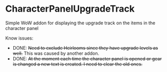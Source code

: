 # CharacterPanelUpgradeTrack
Simple WoW addon for displaying the upgrade track on the items in the character panel

Know issues:

- DONE: ~~Need to exclude Heirlooms since they have upgrade levels as well.~~ This was caused by another addon.
- DONE: ~~At the moment each time the character panel is opened or gear is changed a new text is created. I need to clear the old ones.~~